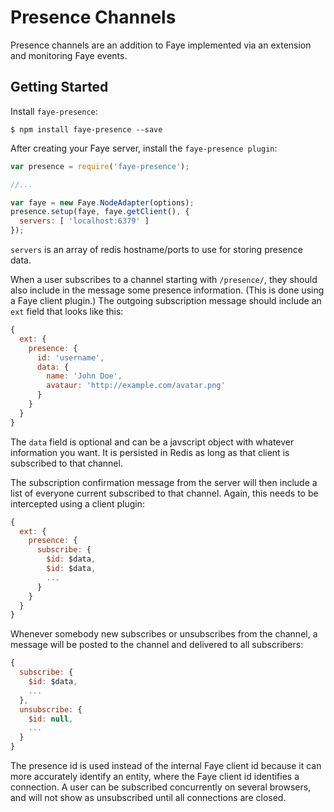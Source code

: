 # Presence Channels

Presence channels are an addition to Faye implemented via an extension and
monitoring Faye events.

## Getting Started

Install `faye-presence`:

```
$ npm install faye-presence --save
```

After creating your Faye server, install the `faye-presence plugin`:

```javascript
var presence = require('faye-presence');

//...

var faye = new Faye.NodeAdapter(options);
presence.setup(faye, faye.getClient(), {
  servers: [ 'localhost:6379' ]
});
```

`servers` is an array of redis hostname/ports to use for storing presence data.

When a user subscribes to a channel starting with `/presence/`, they should also
include in the message some presence information. (This is done using a Faye client
plugin.) The outgoing subscription message should include an `ext` field that looks
like this:

```javascript
{
  ext: {
    presence: {
      id: 'username',
      data: {
        name: 'John Doe',
        avataur: 'http://example.com/avatar.png'
      }
    }
  }
}
```

The `data` field is optional and can be a javscript object with whatever information
you want. It is persisted in Redis as long as that client is subscribed to that
channel.

The subscription confirmation message from the server will then include a list of
everyone current subscribed to that channel. Again, this needs to be intercepted
using a client plugin:

```javascript
{
  ext: {
    presence: {
      subscribe: {
        $id: $data,
        $id: $data,
        ...
      }
    }
  }
}
```

Whenever somebody new subscribes or unsubscribes from the channel, a message will
be posted to the channel and delivered to all subscribers:

```javascript
{
  subscribe: {
    $id: $data,
    ...
  },
  unsubscribe: {
    $id: null,
    ...
  }
}
```

The presence id is used instead of the internal Faye client id because it can
more accurately identify an entity, where the Faye client id identifies a connection.
A user can be subscribed concurrently on several browsers, and will not show as
unsubscribed until all connections are closed.
